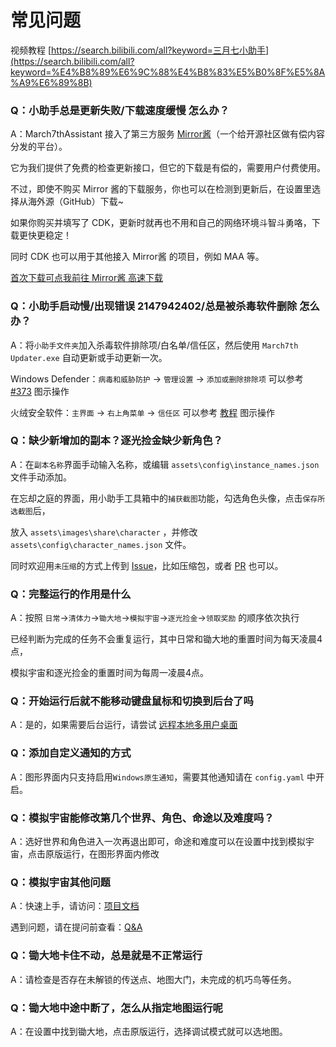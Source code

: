 # 常见问题

视频教程 [https://search.bilibili.com/all?keyword=三月七小助手](https://search.bilibili.com/all?keyword=%E4%B8%89%E6%9C%88%E4%B8%83%E5%B0%8F%E5%8A%A9%E6%89%8B)

### Q：小助手总是更新失败/下载速度缓慢 怎么办？

A：March7thAssistant 接入了第三方服务 [Mirror酱](https://mirrorchyan.com/)（一个给开源社区做有偿内容分发的平台）。

它为我们提供了免费的检查更新接口，但它的下载是有偿的，需要用户付费使用。

不过，即使不购买 Mirror 酱的下载服务，你也可以在检测到更新后，在设置里选择从海外源（GitHub）下载~

如果你购买并填写了 CDK，更新时就再也不用和自己的网络环境斗智斗勇咯，下载更快更稳定！

同时 CDK 也可以用于其他接入 Mirror酱 的项目，例如 MAA 等。

[首次下载可点我前往 Mirror酱 高速下载](https://mirrorchyan.com/zh/download?rid=March7thAssistant&os=&arch=&channel=stable)

### Q：小助手启动慢/出现错误 2147942402/总是被杀毒软件删除 怎么办？

A：将`小助手文件夹`加入杀毒软件排除项/白名单/信任区，然后使用 `March7th Updater.exe` 自动更新或手动更新一次。

Windows Defender：`病毒和威胁防护` → `管理设置` → `添加或删除排除项` 可以参考 [#373](https://github.com/moesnow/March7thAssistant/issues/373) 图示操作

火绒安全软件：`主界面` → `右上角菜单` → `信任区` 可以参考 [教程](https://cs.xunyou.com/html/282/15252.shtml) 图示操作

### Q：缺少新增加的副本？逐光捡金缺少新角色？

A：在`副本名称`界面手动输入名称，或编辑 `assets\config\instance_names.json` 文件手动添加。

在忘却之庭的界面，用小助手工具箱中的`捕获截图`功能，勾选角色头像，点击`保存所选截图`后，

放入 `assets\images\share\character` ，并修改 `assets\config\character_names.json` 文件。

同时欢迎用`未压缩`的方式上传到 [Issue](https://github.com/moesnow/March7thAssistant/issues)，比如压缩包，或者 [PR](https://github.com/moesnow/March7thAssistant/pulls) 也可以。

### Q：完整运行的作用是什么

A：按照 `日常`→`清体力`→`锄大地`→`模拟宇宙`→`逐光捡金`→`领取奖励` 的顺序依次执行

已经判断为完成的任务不会重复运行，其中日常和锄大地的重置时间为每天凌晨4点，

模拟宇宙和逐光捡金的重置时间为每周一凌晨4点。

### Q：开始运行后就不能移动键盘鼠标和切换到后台了吗

A：是的，如果需要后台运行，请尝试 [远程本地多用户桌面](https://moesnow.github.io/March7thAssistant/#/assets/docs/Background)

### Q：添加自定义通知的方式

A：图形界面内只支持启用`Windows原生通知`，需要其他通知请在 `config.yaml` 中开启。

### Q：模拟宇宙能修改第几个世界、角色、命途以及难度吗？

A：选好世界和角色进入一次再退出即可，命途和难度可以在设置中找到模拟宇宙，点击原版运行，在图形界面内修改

### Q：模拟宇宙其他问题

A：快速上手，请访问：[项目文档](https://github.com/Night-stars-1/Auto_Simulated_Universe_Docs/blob/docs/docs/guide/index.md) 

遇到问题，请在提问前查看：[Q&A](https://github.com/Night-stars-1/Auto_Simulated_Universe_Docs/blob/docs/docs/guide/qa.md)

### Q：锄大地卡住不动，总是就是不正常运行

A：请检查是否存在未解锁的传送点、地图大门，未完成的机巧鸟等任务。

### Q：锄大地中途中断了，怎么从指定地图运行呢

A：在设置中找到锄大地，点击原版运行，选择调试模式就可以选地图。
